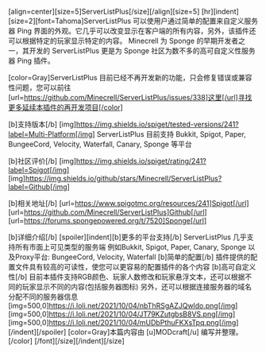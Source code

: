 
[align=center][size=5]ServerListPlus[/size][/align][size=5]
[hr][indent][size=2][font=Tahoma]ServerListPlus 可以使用户通过简单的配置来自定义服务器 Ping 界面的外观。它几乎可以改变显示在客户端的所有内容，另外，该插件还可以根据特定的玩家显示特定的内容。
Minecrell 为 Sponge 的早期开发者之一，其开发的 ServerListPlus 更是为 Sponge 社区为数不多的高可自定义性服务器 Ping 插件。

[color=Gray]ServerListPlus 目前已经不再开发新的功能，只会修复错误或兼容性问题，您可以前往[url=https://github.com/Minecrell/ServerListPlus/issues/338]这里[/url]寻找更多延续本插件的再开发项目[/color]

[b]支持版本[/b]
[img]https://img.shields.io/spiget/tested-versions/241?label=Multi-Platform[/img]
ServerListPlus 目前支持 Bukkit, Spigot, Paper, BungeeCord, Velocity, Waterfall, Canary, Sponge 等平台

[b]社区评价[/b]
[img]https://img.shields.io/spiget/rating/241?label=Spigot[/img]  [img]https://img.shields.io/github/stars/Minecrell/ServerListPlus?label=Github[/img]

[b]相关地址[/b]
[url=https://www.spigotmc.org/resources/241]Spigot[/url] [url=https://github.com/Minecrell/ServerListPlus]Github[/url] [url=https://forums.spongepowered.org/t/7520]Sponge[/url]

[b]详细介绍[/b]
[spoiler][indent][b]更多的平台支持[/b]
ServerListPlus 几乎支持所有市面上可见类型的服务端
例如Bukkit, Spigot, Paper, Canary, Sponge
以及Proxy平台: BungeeCord, Velocity, Waterfall
[b]简单的配置[/b]
插件提供的配置文件具有较高的可读性，使您可以更容易的配置插件的各个内容
[b]高可自定义性[/b]
目前本插件支持RGB颜色、玩家人数修改和玩家悬浮文本，还可以根据不同的玩家显示不同的内容(包括服务器图标)
另外，还可以根据连接服务器的域名分配不同的服务器信息
[img=500,0]https://i.loli.net/2021/10/04/nbThRSgAZJQwldo.png[/img]
[img=500,0]https://i.loli.net/2021/10/04/JT79KZutgbsB8VS.png[/img]
[img=500,0]https://i.loli.net/2021/10/04/mUDbPthuFKXsTpq.png[/img]
[/indent][/spoiler]
[color=Gray]本篇内容由 [u]MODcraft[/u] 编写并整理。[/color]
[/font][/size][/indent][/size]
